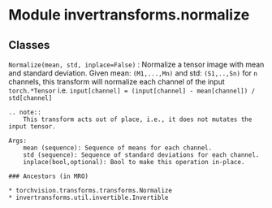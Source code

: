 Module invertransforms.normalize
================================

Classes
-------

`Normalize(mean, std, inplace=False)`
:   Normalize a tensor image with mean and standard deviation.
    Given mean: ``(M1,...,Mn)`` and std: ``(S1,..,Sn)`` for ``n`` channels, this transform
    will normalize each channel of the input ``torch.*Tensor`` i.e.
    ``input[channel] = (input[channel] - mean[channel]) / std[channel]``
    
    .. note::
        This transform acts out of place, i.e., it does not mutates the input tensor.
    
    Args:
        mean (sequence): Sequence of means for each channel.
        std (sequence): Sequence of standard deviations for each channel.
        inplace(bool,optional): Bool to make this operation in-place.

    ### Ancestors (in MRO)

    * torchvision.transforms.transforms.Normalize
    * invertransforms.util.invertible.Invertible